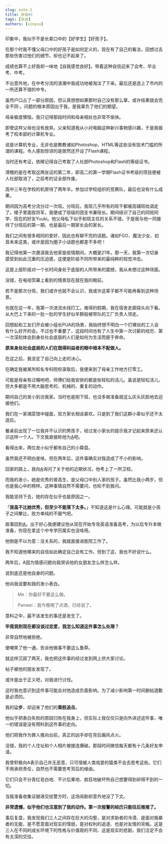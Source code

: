 ```yaml
---
slug: note-1
title: 杂谈#1
tags: [杂谈]
authors: [xinyuu]
---
```




印象中，我似乎不是长辈口中的【好学生】【好孩子】。

在那个时我不懂父母口中的好孩子是如何定义的，现在有了自己的看法，回想过去那些伤害过他们的细节，却也记不起来了。

成绩也算不上好我却一味地【自我感觉良好】。带着这种自信迎来了会考、毕业考、中考。

不出意外地，在中考分流的浪潮中我成功地被淘汰了下来。最后还是选上了市内的一所还算不错的中专。

虽然户口占了一部分原因，但认真想想如果那时自己没有那么窜，或许结果就会完全不同·。问题的根本原因出于我，是我辜负了他们的期望。

<!-- truncate -->

母亲极度懊恼，我只记得那段时间和母亲相处也非常不愉快。

即使这样父母也没有放弃。父亲知道我从小对电脑这种新兴事物感兴趣，于是我报考了校本部的计算机专业。

说是计算机专业，无非也是教教诸如Photoshop、HTML等这些没有技术门槛的所谓的课程。令人感到惊讶的是居然还开设了Flash课程。

当时还有考证，依稀记得自己考取了人社部Photoshop和Flash的等级证书。

滑稽的是在考取这两张证的第二年，即高二的第一学期Flash证书考级的项目便被人社部取消了，之前考的证全部作废。

高中三年在学校的机房待了两年半。参加过学校组织的竞赛队，最后也没有什么成果。

期间因为高考分流分过一次班。分班后，我班几乎所有的班干都被高辅班给调走了。矮子里面拔将军，我便成了班级的团支书兼班长。期间结识了自己的同班同学、现在的好友Yuuki。他父母私下似乎和班主任的关系不错，于是我与他一同接待了分班后的第一期、也是最后一期家长会的家长。

我们之间有很多相同的爱好，因此也有聊不完的话题。诸如FGO、魔法少女、初音未来这类，或许是因为圈子小话题也都差不多吧！

我记得他第一次邀请我去他家是疫情期间，大概是21年。那一天，我第一次切身感受到如此沉重的压迫感，这便是阶级不同所带来的最纯粹的视觉冲击。

这是上层阶级对一个长时间身处于底层的人所带来的震撼，我从未想过这种场面。

没错，在电视荧幕上看到的情景现在就在我的眼前。

若不是那次分班，我们或许也就不会认识，我或许这辈子都不可能再看到这种场景。

也就在这一年，我第一次进流水线打工。难得的假期，我在宿舍走廊探头向下看。从大巴上下来的一批一批的学生好似羊群般被带队的工厂负责人领走。

回想起和工友们开会被小组长PUA的场景，我始终想不明白一个打螺丝的工人会有什么好开的会。不过也不重要了，这段时间也有了人生中第一次讨薪的经历、第一次深刻体会到身处社会底层的人们是如何为生活而疲于奔命。

**原来身处社会底层的人们在既得利益者的眼中根本不配做人。**

在这之后，我坚定了自己向上走的决心。

在确定我被某所知名专科院校录取后，我便来到了母亲工作地方打零工。

可能是母亲有过嘱咐吧，师傅们给我安排的都是些轻松的活儿。虽说是轻松活儿，但大多都是不用大脑思考的、机械的、重复的动作。

期间自己的发小到访我家。当时也是刚下班，也没多做准备就这么灰头灰脸地去迎接他们。

我们在一家湘菜馆中碰面，双方家长相谈甚欢。只是到了我们这群小辈似乎还不太适应。

餐桌前出现了一位我并不认识的男孩子，经过发小家长的提示我才记起来原来还认识这样一个人。下文我直接称他为[A](https://www.cocomoe.cn/blackboard/blacklist#bl001)吧。

看得出来，两位发小似乎都有自己的小算盘。

虽然我还不明白是啥，但在两年后，这件事确实对我造成了不小的影响。

回家的路上，我向[A](https://www.cocomoe.cn/blackboard/blacklist#bl001)询问了关于他的近期状况，他考上了一所卫校。

而我的发小，她是优秀的普高生、是父母口中别人家的孩子。虽然比我小两岁，但也是我心中的榜样。这种事情自然不需要问，也轮不到我问。

我能坚持下去，她的存在似乎也是原因之一。

「**我虽不比她优秀，但至少不能落下太多。**」不知道这是什么心理。可能就是小孩子之间攀比，败方单纯的不服气吧。

故事回到[A](https://www.cocomoe.cn/blackboard/blacklist#bl001)。出于好心我便建议他从现在开始专攻英语准备高考，为以后专升本做准备，你现在拿这个中专学历属实也没啥用。

他倒是不以为意：没关系的，我就直接进医院工作了。

我不知道他哪来的自信如此确定自己会有工作。但到了这，我也不好说什么。

两年后，A因为情感问题向我哭诉他的女朋友怎么样怎么样。

说到底还是他自身的问题。

他向我说要和我的发小表白。

> Me：你最好不要这么做。
>
> Panwei：我今晚喝了点酒，已经说了。

意料之中，最不该发生的事还是发生了。

**毕竟我到现在都没谈过恋爱，我怎么知道这件事怎么处理？**

非常自然地被拒绝。

便嘲笑了他一通，告诉他做事不要这么鲁莽。

就这样沉寂了两天，我也把这件事的经过发到网上供大家讨论。

帖子被他的朋友发现了。

或许是出于正义吧，对我进行讨伐。

这时我也意识到这件事可能会对他造成负面影响。为了减小影响第一时间删帖道歉是必须的。

我的**让步**，却迎来了他们的**乘胜追击**。

他似乎把表白失败的原因归咎在我身上，但实际上我仅仅只是向外讲述这件事，唯一的错误是没有预料到这件事的走向。

他们把我作为罪人推向台前，真正的凶手却在背后煽风点火。

没错，我的个人住址和个人相片被接连爆破。那段时间微信每天都有十几条好友申请。

我曾积极向A表示自己并无恶意，只可惜被人类戏耍的猿类不会去思考这些。它们不用承担责任，自然也不需要思考背后的缘由。

它们只会不分青红皂白地、不计后果地、疯狂地破坏所自己想要得到却得不到的一切。

当我准备收集证据递交给警方时，这场闹剧却意外地没了下文。

**非常遗憾，似乎他们也注意到了我的动作。第一次报警的经历只能往后推推了。**

事后复盘，我发现我们三人之间存在巨大的沟壑，是对求助者的冷漠、是面对施暴者的无能、是不愿意面对现实的懦弱，是对权利的追逐、也是对友情的背叛。这是三人在不同的成长环境下的性格与价值观的不同、这是现实的悲剧，我们注定不会有太深的交往。